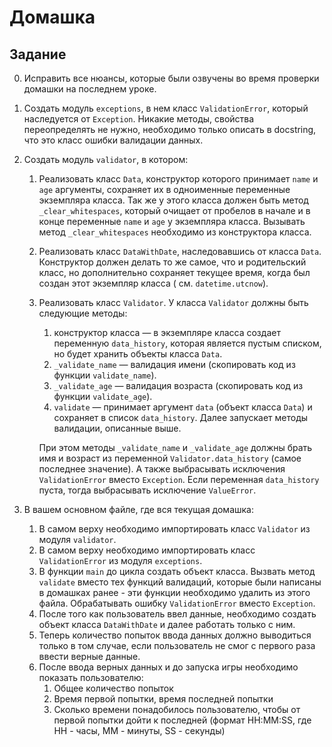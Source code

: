 # Домашка

## Задание

0. Исправить все нюансы, которые были озвучены во время проверки домашки на последнем уроке.
1. Создать модуль `exceptions`, в нем класс `ValidationError`, который наследуется от `Exception`. Никакие методы,
   свойства переопределять не нужно, необходимо только описать в docstring, что это класс ошибки валидации данных.
2. Создать модуль `validator`, в котором:
    1. Реализовать класс `Data`, конструктор которого принимает `name` и `age` аргументы, сохраняет их в одноименные
       переменные экземпляра класса. Так же у этого класса должен быть метод `_clear_whitespaces`, который очищает от
       пробелов в начале и в конце переменные `name` и `age` у экземпляра класса. Вызывать метод `_clear_whitespaces`
       необходимо из конструктора класса.
    2. Реализовать класс `DataWithDate`, наследовавшись от класса `Data`. Конструктор должен делать то же самое, что и
       родительский класс, но дополнительно сохраняет текущее время, когда был создан этот экземпляр класса (
       см. `datetime.utcnow`).
    3. Реализовать класс `Validator`. У класса `Validator` должны быть следующие методы:
        1. конструктор класса — в экземпляре класса создает переменную `data_history`, которая является пустым списком,
           но будет хранить объекты класса `Data`.
        2. `_validate_name` — валидация имени (скопировать код из функции `validate_name`).
        3. `_validate_age` — валидация возраста (скопировать код из функции `validate_age`).
        4. `validate` — принимает аргумент `data` (объект класса `Data`) и сохраняет в список `data_history`. Далее
           запускает методы валидации, описанные выше.

       При этом методы `_validate_name` и `_validate_age` должны брать имя и возраст из
       переменной `Validator.data_history` (самое последнее значение). А также выбрасывать исключения `ValidationError`
       вместо `Exception`. Если переменная `data_history` пуста, тогда выбрасывать исключение `ValueError`.

3. В вашем основном файле, где вся текущая домашка:
    1. В самом верху необходимо импортировать класс `Validator` из модуля `validator`.
    2. В самом верху необходимо импортировать класс `ValidationError` из модуля `exceptions`.
    3. В функции `main` до цикла создать объект класса. Вызвать метод `validate` вместо тех функций валидаций, которые
       были написаны в домашках ранее - эти функции необходимо удалить из этого файла. Обрабатывать
       ошибку `ValidationError` вместо `Exception`.
    4. После того как пользователь ввел данные, необходимо создать объект класса `DataWithDate` и далее работать только
       с ним.
    5. Теперь количество попыток ввода данных должно выводиться только в том случае, если пользователь не смог с первого
       раза ввести верные данные.
    6. После ввода верных данных и до запуска игры необходимо показать пользователю:
       1. Общее количество попыток
       2. Время первой попытки, время последней попытки
       3. Сколько времени понадобилось пользователю, чтобы от первой попытки дойти к последней (формат HH:MM:SS, где HH - часы, MM - минуты, SS - секунды)

